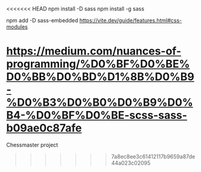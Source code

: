 <<<<<<< HEAD
npm install -D sass
npm install -g sass

npm add -D sass-embedded
https://vite.dev/guide/features.html#css-modules


https://medium.com/nuances-of-programming/%D0%BF%D0%BE%D0%BB%D0%BD%D1%8B%D0%B9-%D0%B3%D0%B0%D0%B9%D0%B4-%D0%BF%D0%BE-scss-sass-b09ae0c87afe
=======
Chessmaster project
>>>>>>> 7a8ec8ee3c61412117b9659a87de44a023c02095
